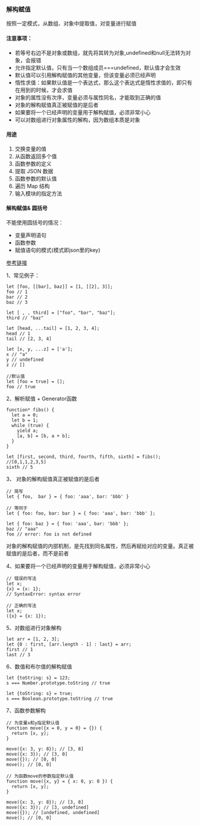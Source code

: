 ### 解构赋值
按照一定模式，从数组、对象中提取值，对变量进行赋值

#### 注意事项：
* 若等号右边不是对象或数组，就先将其转为对象,undefined和null无法转为对象，会报错
* 允许指定默认值，只有当一个数组成员===undefined，默认值才会生效
* 默认值可以引用解构赋值的其他变量，但该变量必须已经声明
* 惰性求值：如果默认值是一个表达式，那么这个表达式是惰性求值的，即只有在用到的时候，才会求值
* 对象的属性没有次序，变量必须与属性同名，才能取到正确的值
* 对象的解构赋值真正被赋值的是后者
* 如果要将一个已经声明的变量用于解构赋值，必须非常小心
* 可以对数组进行对象属性的解构，因为数组本质是对象

#### 用途
1. 交换变量的值
2. 从函数返回多个值
3. 函数参数的定义
4. 提取 JSON 数据
5. 函数参数的默认值
6. 遍历 Map 结构
7. 输入模块的指定方法

#### 解构赋值& 圆括号
不能使用圆括号的情况：
* 变量声明语句
* 函数参数
* 赋值语句的模式(模式即json里的key)


[参考链接](https://es6.ruanyifeng.com/#docs/destructuring)

1、常见例子：
```
let [foo, [[bar], baz]] = [1, [[2], 3]];
foo // 1
bar // 2
baz // 3

let [ , , third] = ["foo", "bar", "baz"];
third // "baz"

let [head, ...tail] = [1, 2, 3, 4];
head // 1
tail // [2, 3, 4]

let [x, y, ...z] = ['a'];
x // "a"
y // undefined
z // []

//默认值
let [foo = true] = [];
foo // true
```

2、解析赋值 + Generator函数
```
function* fibs() {
  let a = 0;
  let b = 1;
  while (true) {
    yield a;
    [a, b] = [b, a + b];
  }
}

let [first, second, third, fourth, fifth, sixth] = fibs();  //[0,1,1,2,3,5]
sixth // 5
```

3、 对象的解构赋值真正被赋值的是后者
```
// 简写
let { foo,  bar } = { foo: 'aaa', bar: 'bbb' } 

// 等同于
let { foo: foo, bar: bar } = { foo: 'aaa', bar: 'bbb' };
```

```
let { foo: baz } = { foo: 'aaa', bar: 'bbb' };
baz // "aaa"
foo // error: foo is not defined
```
对象的解构赋值的内部机制，是先找到同名属性，然后再赋给对应的变量。真正被赋值的是后者，而不是前者


4、如果要将一个已经声明的变量用于解构赋值，必须非常小心
```
// 错误的写法
let x;
{x} = {x: 1};
// SyntaxError: syntax error

// 正确的写法
let x;
({x} = {x: 1});
```

5、对数组进行对象解构
```
let arr = [1, 2, 3];
let {0 : first, [arr.length - 1] : last} = arr;
first // 1
last // 3
```

6、数值和布尔值的解构赋值 
```
let {toString: s} = 123;
s === Number.prototype.toString // true

let {toString: s} = true;
s === Boolean.prototype.toString // true
```

7、函数参数解构
```
// 为变量x和y指定默认值
function move({x = 0, y = 0} = {}) {
  return [x, y];
}

move({x: 3, y: 8}); // [3, 8]
move({x: 3}); // [3, 0]
move({}); // [0, 0]
move(); // [0, 0]

// 为函数move的参数指定默认值
function move({x, y} = { x: 0, y: 0 }) {
  return [x, y];
}

move({x: 3, y: 8}); // [3, 8]
move({x: 3}); // [3, undefined]
move({}); // [undefined, undefined]
move(); // [0, 0]
```